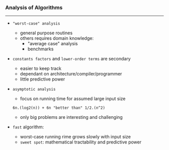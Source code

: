 ### Analysis of Algorithms

---

- `"worst-case" analysis`

  - general purpose routines
  - others requires domain knowledge:
    - "average case" analysis
    - benchmarks

- `constants factors` and `lower-order terms` are secondary

  - easier to keep track
  - dependant on architecture/compiler/programmer
  - little predictive power

- `asymptotic analysis`

  - focus on running time for assumed large input size

  ```
  6n.(log2(n)) + 6n "better than" 1/2.(n^2)
  ```

  - only big problems are interesting and challenging

- `fast` algorithm:
  - worst-case running rime grows slowly with input size
  - `sweet spot`: mathematical tractability and predictive power
